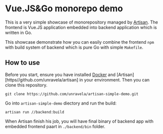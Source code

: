 # Vue.JS&Go monorepo demo

This is a very simple showcase of monorepository managed by [Artisan](https//github.com/unravela/artisan). The frontend is Vue.JS application embedded into backend application which is written in Go.

This showcase demonstrate how you can easily combine the frontend `npm` with build system of backend which is pure Go with simple `Makefile`.

## How to use 

Before you start, ensure you have installed [Docker](https://docs.docker.com/get-docker/) and [Artisan][https//github.com/unravela/artisan] in your environment. Then you can clone this repository.

```
git clone https://github.com/unravela/artisan-simple-demo.git
```

Go into `artisan-simple-demo` diectory and run the build:

```
artisan run //backend:build
```

When Artisan finish his job, you will have final binary of backend app with embedded frontend paart in `./backend/bin` folder.
